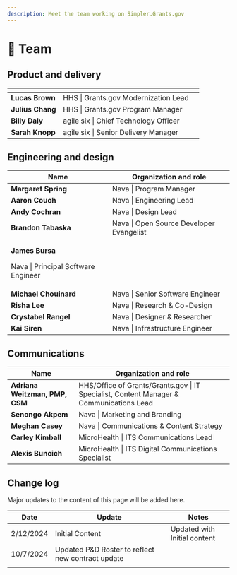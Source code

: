 ```yaml
---
description: Meet the team working on Simpler.Grants.gov
---
```


# 👋 Team

## Product and delivery

<table data-card-size="large" data-view="cards"><thead><tr><th></th><th></th><th data-hidden></th></tr></thead><tbody><tr><td><strong>Lucas Brown</strong></td><td>HHS | Grants.gov Modernization Lead</td><td></td></tr><tr><td><strong>Julius Chang</strong></td><td>HHS | Grants.gov Program Manager</td><td></td></tr><tr><td><strong>Billy Daly</strong></td><td>agile six | Chief Technology Officer</td><td></td></tr><tr><td><strong>Sarah Knopp</strong></td><td>agile six | Senior Delivery Manager</td><td></td></tr></tbody></table>

## Engineering and design

<table data-card-size="large" data-column-title-hidden data-view="cards"><thead><tr><th>Name</th><th>Organization and role</th></tr></thead><tbody><tr><td><strong>Margaret Spring</strong></td><td>Nava | Program Manager</td></tr><tr><td><strong>Aaron Couch</strong></td><td>Nava | Engineering Lead</td></tr><tr><td><strong>Andy Cochran</strong></td><td>Nava | Design Lead</td></tr><tr><td><strong>Brandon Tabaska</strong></td><td>Nava | Open Source Developer Evangelist</td></tr><tr><td><p><strong>James Bursa</strong> </p><p> Nava | Principal Software Engineer</p></td><td></td></tr><tr><td><strong>Michael Chouinard</strong></td><td>Nava | Senior Software Engineer</td></tr><tr><td><strong>Risha Lee</strong></td><td>Nava | Research &#x26; Co-Design</td></tr><tr><td><strong>Crystabel Rangel</strong></td><td>Nava | Designer &#x26; Researcher</td></tr><tr><td><strong>Kai Siren</strong></td><td>Nava | Infrastructure Engineer</td></tr></tbody></table>

## Communications

<table data-card-size="large" data-column-title-hidden data-view="cards"><thead><tr><th>Name</th><th>Organization and role</th></tr></thead><tbody><tr><td><strong>Adriana Weitzman, PMP, CSM</strong></td><td>HHS/Office of Grants/Grants.gov | IT Specialist, Content Manager &#x26; Communications Lead</td></tr><tr><td><strong>Senongo Akpem</strong></td><td>Nava | Marketing and Branding</td></tr><tr><td><strong>Meghan Casey</strong></td><td>Nava | Communications &#x26; Content Strategy</td></tr><tr><td><strong>Carley Kimball</strong></td><td>MicroHealth | ITS Communications Lead</td></tr><tr><td><strong>Alexis Buncich</strong></td><td>MicroHealth | ITS Digital Communications Specialist</td></tr></tbody></table>

## Change log

Major updates to the content of this page will be added here.

<table><thead><tr><th>Date</th><th width="246">Update</th><th>Notes</th></tr></thead><tbody><tr><td>2/12/2024</td><td>Initial Content</td><td>Updated with Initial content</td></tr><tr><td>10/7/2024</td><td>Updated P&#x26;D Roster to reflect new contract update</td><td></td></tr><tr><td></td><td></td><td></td></tr></tbody></table>
